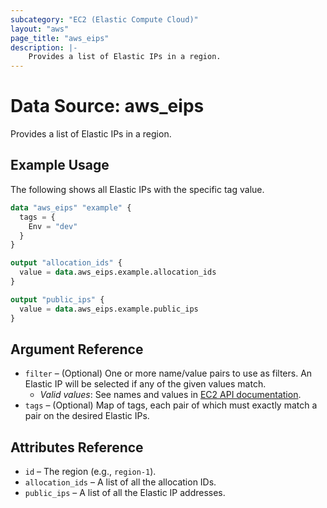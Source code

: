 ```yaml
---
subcategory: "EC2 (Elastic Compute Cloud)"
layout: "aws"
page_title: "aws_eips"
description: |-
    Provides a list of Elastic IPs in a region.
---
```


[describe-addresses]: https://docs.cloud.croc.ru/en/api/ec2/addresses/DescribeAddresses.html

# Data Source: aws_eips

Provides a list of Elastic IPs in a region.

## Example Usage

The following shows all Elastic IPs with the specific tag value.

```terraform
data "aws_eips" "example" {
  tags = {
    Env = "dev"
  }
}

output "allocation_ids" {
  value = data.aws_eips.example.allocation_ids
}

output "public_ips" {
  value = data.aws_eips.example.public_ips
}
```

## Argument Reference

* `filter` – (Optional) One or more name/value pairs to use as filters.
  An Elastic IP will be selected if any of the given values match.
    * _Valid values_: See names and values in [EC2 API documentation][describe-addresses].
* `tags` – (Optional) Map of tags, each pair of which must exactly match a pair on the desired Elastic IPs.

## Attributes Reference

* `id` – The region (e.g., `region-1`).
* `allocation_ids` – A list of all the allocation IDs.
* `public_ips` – A list of all the Elastic IP addresses.
